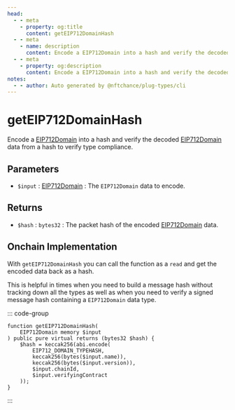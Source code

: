 ```yaml
---
head:
  - - meta
    - property: og:title
      content: getEIP712DomainHash
  - - meta
    - name: description
      content: Encode a EIP712Domain into a hash and verify the decoded data to verify type compliance.
  - - meta
    - property: og:description
      content: Encode a EIP712Domain into a hash and verify the decoded data to verify type compliance.
notes:
  - - author: Auto generated by @nftchance/plug-types/cli
---
```


# getEIP712DomainHash

Encode a [EIP712Domain](/generated/base-types/EIP712Domain) into a hash and verify the decoded [EIP712Domain](/generated/base-types/EIP712Domain) data from a hash to verify type compliance.

## Parameters

- `$input` : [EIP712Domain](/generated/base-types/EIP712Domain) : The `EIP712Domain` data to encode.

## Returns

- `$hash` : `bytes32` : The packet hash of the encoded [EIP712Domain](/generated/base-types/EIP712Domain) data.

## Onchain Implementation

With `getEIP712DomainHash` you can call the function as a `read` and get the encoded data back as a hash.

This is helpful in times when you need to build a message hash without tracking down all the types as well as when you need to verify a signed message hash containing a `EIP712Domain` data type.

::: code-group

```solidity [Types.sol:getEIP712DomainHash]
function getEIP712DomainHash(
	EIP712Domain memory $input
) public pure virtual returns (bytes32 $hash) {
	$hash = keccak256(abi.encode(
		EIP712_DOMAIN_TYPEHASH,
		keccak256(bytes($input.name)),
		keccak256(bytes($input.version)),
		$input.chainId,
		$input.verifyingContract
	));
}
```

:::
